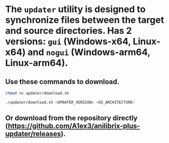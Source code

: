 # The `updater` utility is designed to synchronize files between the target and source directories. Has 2 versions: `gui` (Windows-x64, Linux-x64) and `nogui` (Windows-arm64, Linux-arm64).

## Use these commands to download.
```bash
chmod +x updater/download.sh
```
```bash
./updater/download.sh <UPDATER_VERSION> <OS_ARCHITECTURE>
```

## Or download from the repository directly (https://github.com/A1ex3/anilibrix-plus-updater/releases).